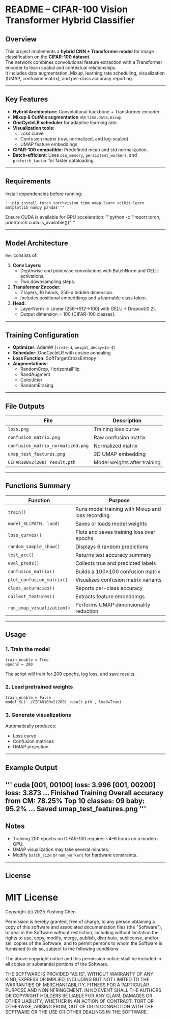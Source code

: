 # README – CIFAR-100 Vision Transformer Hybrid Classifier

## Overview
This project implements a **hybrid CNN + Transformer model** for image classification on the **CIFAR-100 dataset**.  
The network combines convolutional feature extraction with a Transformer encoder to learn spatial and contextual relationships.  
It includes data augmentation, Mixup, learning rate scheduling, visualization (UMAP, confusion matrix), and per-class accuracy reporting.

---

## Key Features
- **Hybrid Architecture:** Convolutional backbone + Transformer encoder.
- **Mixup & CutMix augmentation** via `timm.data.mixup`.
- **OneCycleLR scheduler** for adaptive learning rate.
- **Visualization tools:**  
  - Loss curve  
  - Confusion matrix (raw, normalized, and log-scaled)  
  - UMAP feature embeddings  
- **CIFAR-100 compatible:** Predefined mean and std normalization.
- **Batch-efficient:** Uses `pin_memory`, `persistent_workers`, and `prefetch_factor` for faster dataloading.

---

## Requirements
Install dependencies before running:

    '''pip install torch torchvision timm umap-learn scikit-learn matplotlib numpy pandas'''

Ensure CUDA is available for GPU acceleration:
    '''python -c "import torch; print(torch.cuda.is_available())"'''

---

## Model Architecture
`Net` consists of:
1. **Conv Layers:**  
   - Depthwise and pointwise convolutions with BatchNorm and GELU activations.  
   - Two downsampling steps.
2. **Transformer Encoder:**  
   - 7 layers, 16 heads, 256-d hidden dimension.  
   - Includes positional embeddings and a learnable class token.
3. **Head:**  
   - LayerNorm → Linear (256→512→100) with GELU + Dropout(0.2).  
   - Output dimension = 100 (CIFAR-100 classes).

---

## Training Configuration
- **Optimizer:** AdamW (`lr=3e-4`, `weight_decay=1e-4`)
- **Scheduler:** OneCycleLR with cosine annealing
- **Loss Function:** SoftTargetCrossEntropy
- **Augmentations:**
  - RandomCrop, HorizontalFlip
  - RandAugment
  - ColorJitter
  - RandomErasing

---

## File Outputs
| File | Description |
|------|--------------|
| `loss.png` | Training loss curve |
| `confusion_matrix.png` | Raw confusion matrix |
| `confusion_matrix_normalized.png` | Normalized matrix |
| `umap_test_features.png` | 2D UMAP embedding |
| `CIFAR100v2(200)_result.pth` | Model weights after training |

---

## Functions Summary

| Function | Purpose |
|-----------|----------|
| `train()` | Runs model training with Mixup and loss recording |
| `model_SL(PATH, load)` | Saves or loads model weights |
| `loss_curves()` | Plots and saves training loss over epochs |
| `random_sample_show()` | Displays 6 random predictions |
| `test_acc()` | Returns test accuracy summary |
| `eval_preds()` | Collects true and predicted labels |
| `confusion_matrix()` | Builds a 100×100 confusion matrix |
| `plot_confusion_matrix()` | Visualizes confusion matrix variants |
| `class_accuracies()` | Reports per-class accuracy |
| `collect_features()` | Extracts feature embeddings |
| `run_umap_visualization()` | Performs UMAP dimensionality reduction |

---

## Usage
### 1. Train the model
    train_enable = True
    epochs = 200
The script will train for 200 epochs, log loss, and save results.

### 2. Load pretrained weights
    train_enable = False
    model_SL('./CIFAR100v2(200)_result.pth', load=True)

### 3. Generate visualizations
Automatically produces:
- Loss curve  
- Confusion matrices  
- UMAP projection  

---

## Example Output
'''
    cuda
    [001, 00100] loss: 3.996
    [001, 00200] loss: 3.873
    ...
    Finished Training
    Overall accuracy from CM: 78.25%
    Top 10 classes:
    09 baby: 95.2%
    ...
    Saved umap_test_features.png
'''
---

## Notes
- Training 200 epochs on CIFAR-100 requires ~4–6 hours on a modern GPU.  
- UMAP visualization may take several minutes.  
- Modify `batch_size` or `num_workers` for hardware constraints.

---

## License

# MIT License

Copyright (c) 2025 Yushing Chen

Permission is hereby granted, free of charge, to any person obtaining a copy
of this software and associated documentation files (the "Software"), to deal
in the Software without restriction, including without limitation the rights
to use, copy, modify, merge, publish, distribute, sublicense, and/or sell
copies of the Software, and to permit persons to whom the Software is
furnished to do so, subject to the following conditions:

The above copyright notice and this permission notice shall be included in all
copies or substantial portions of the Software.

THE SOFTWARE IS PROVIDED "AS IS", WITHOUT WARRANTY OF ANY KIND, EXPRESS OR
IMPLIED, INCLUDING BUT NOT LIMITED TO THE WARRANTIES OF MERCHANTABILITY,
FITNESS FOR A PARTICULAR PURPOSE AND NONINFRINGEMENT. IN NO EVENT SHALL THE
AUTHORS OR COPYRIGHT HOLDERS BE LIABLE FOR ANY CLAIM, DAMAGES OR OTHER
LIABILITY, WHETHER IN AN ACTION OF CONTRACT, TORT OR OTHERWISE, ARISING FROM,
OUT OF OR IN CONNECTION WITH THE SOFTWARE OR THE USE OR OTHER DEALINGS IN THE
SOFTWARE.
